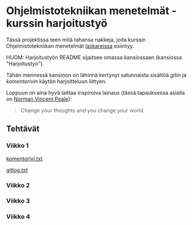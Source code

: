 # Ohjelmistotekniikan menetelmät -kurssin harjoitustyö

Tässä projektissa teen mitä tahansa nakkeja, joita kurssin Ohjelmistotekniikan menetelmät [laskareissa](https://github.com/mluukkai/otm-2018/tree/master/tehtavat) esiintyy.

HUOM: Harjoitustyön README sijaitsee omassa kansiossaan (kansiossa "Harjoitustyo").

Tähän mennessä kansioon on lähinnä kertynyt satunnaista sisältöä *gitin* ja *komentorivin* käytön harjoitteluun liittyen.

Loppuun on aina hyvä laittaa inspiroiva lainaus (tässä tapauksessa asialla on [Norman Vincent Peale](https://en.wikipedia.org/wiki/Norman_Vincent_Peale)):

> Change your thoughts
> and you change your
> world.

## Tehtävät

### Viikko 1

[komentorivi.txt](/laskarit/viikko1/komentorivi.txt)

[gitlog.txt](/laskarit/viikko1/gitlog.txt)

### Viikko 2


### Viikko 3

### Viikko 4